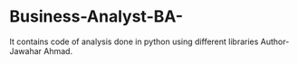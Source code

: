# Business-Analyst-BA-
It contains code of analysis done in python using different libraries
Author- Jawahar Ahmad.